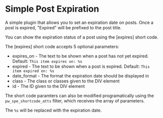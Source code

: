 Simple Post Expiration
======================

A simple plugin that allows you to set an expiration date on posts. Once a post is expired, "Expired" will be prefixed to the post title.

You can show the expiration status of a post using the [expires] short code.

The [expires] short code accepts 5 optional parameters:
- expires_on - The text to be shown when a post has not yet expired. Default: `This item expires on: %s`
- expired - The text to be shown when a post is expired. Default: `This item expired on: %s`
- date_format - The format the expiration date should be displayed in
- class - The class or classes given to the DIV element
- id - The ID given to the DIV element

The short code paramters can also be modified programatically using the `pw_spe_shortcode_atts` filter, which receives the array of parameters.

The `%s` will be replaced with the expiration date.